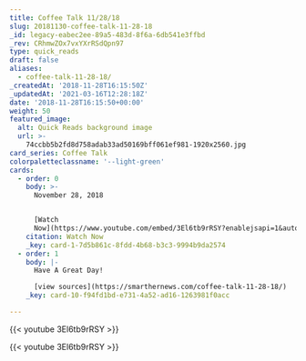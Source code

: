 ```yaml
---
title: Coffee Talk 11/28/18
slug: 20181130-coffee-talk-11-28-18
_id: legacy-eabec2ee-89a5-483d-8f6a-6db541e3ffbd
_rev: CRhmwZOx7vxYXrRSdQpn97
type: quick_reads
draft: false
aliases:
  - coffee-talk-11-28-18/
_createdAt: '2018-11-28T16:15:50Z'
_updatedAt: '2021-03-16T12:28:18Z'
date: '2018-11-28T16:15:50+00:00'
weight: 50
featured_image:
  alt: Quick Reads background image
  url: >-
    74ccbb5b2fd8d758adab33ad50169bff061ef981-1920x2560.jpg
card_series: Coffee Talk
colorpaletteclassname: '--light-green'
cards:
  - order: 0
    body: >-
      November 28, 2018


      [Watch
      Now](https://www.youtube.com/embed/3El6tb9rRSY?enablejsapi=1&autoplay=1&rel=0)
    citation: Watch Now
    _key: card-1-7d5b861c-8fdd-4b68-b3c3-9994b9da2574
  - order: 1
    body: |-
      Have A Great Day!

      [view sources](https://smarthernews.com/coffee-talk-11-28-18/)
    _key: card-10-f94fd1bd-e731-4a52-ad16-1263981f0acc

---
```

{{< youtube 3El6tb9rRSY >}}

{{< youtube 3El6tb9rRSY >}}